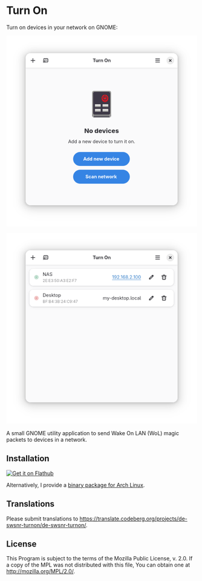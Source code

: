 # Turn On

Turn on devices in your network on GNOME:

![The empty greeting page with the application icon and a button to add a new device](./screenshots/start-page.png)

![Two devices, one of them on, and the other off](./screenshots/list-of-devices.png)

A small GNOME utility application to send Wake On LAN (WoL) magic packets to devices in a network.

## Installation

[![Get it on Flathub](https://flathub.org/api/badge?locale=en)](https://flathub.org/apps/de.swsnr.turnon)

Alternatively, I provide a [binary package for Arch Linux](https://build.opensuse.org/project/show/home:swsnr:turnon).

## Translations

Please submit translations to <https://translate.codeberg.org/projects/de-swsnr-turnon/de-swsnr-turnon/>.

## License

This Program is subject to the terms of the Mozilla Public License, v. 2.0. If a copy of the MPL was not distributed with this file, You can obtain one at <http://mozilla.org/MPL/2.0/>.
